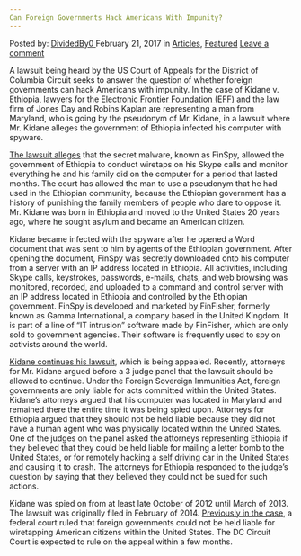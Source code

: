 ```yaml
---
Can Foreign Governments Hack Americans With Impunity?
---
```

<article class="post-listing post-18258 post type-post status-publish format-standard has-post-thumbnail hentry category-deepdot-news tag-americans tag-foreign tag-governments tag-hack tag-impunity">
    <div class="post-inner">
    <p class="post-meta">
    <span>Posted by: <a href="https://www.deepdotweb.com/author/dividedby0/" title="">DividedBy0 </a></span>
    <span>February 21, 2017</span>
    <span>in <a href="https://www.deepdotweb.com/category/articles/" rel="category tag">Articles</a>, <a href="https://www.deepdotweb.com/category/deepdot-news/" rel="category tag">Featured</a></span>
    <span><a href="https://www.deepdotweb.com/2017/02/21/can-foreign-governments-hack-americans-impunity/#respond">Leave a comment</a></span>
    </p>
    <div class="clear"></div>
    <div class="entry">
    <p>A lawsuit being heard by the US Court of Appeals for the District of Columbia Circuit seeks to answer the question of whether foreign governments can hack Americans with impunity. In the case of Kidane v. Ethiopia, lawyers for the <a href="https://www.eff.org/">Electronic Frontier Foundation (EFF)</a> and the law firm of Jones Day and Robins Kaplan are representing a man from Maryland, who is going by the pseudonym of Mr. Kidane, in a lawsuit where Mr. Kidane alleges the government of Ethiopia infected his computer with spyware.</p>
    <p><a href="https://www.eff.org/cases/kidane-v-ethiopia">The lawsuit alleges</a> that the secret malware, known as FinSpy, allowed the government of Ethiopia to conduct wiretaps on his Skype calls and monitor everything he and his family did on the computer for a period that lasted months. The court has allowed the man to use a pseudonym that he had used in the Ethiopian community, because the Ethiopian government has a history of punishing the family members of people who dare to oppose it. Mr. Kidane was born in Ethiopia and moved to the United States 20 years ago, where he sought asylum and became an American citizen.</p>
    <p>Kidane became infected with the spyware after he opened a Word document that was sent to him by agents of the Ethiopian government. After opening the document, FinSpy was secretly downloaded onto his computer from a server with an IP address located in Ethiopia. All activities, including Skype calls, keystrokes, passwords, e-mails, chats, and web browsing was monitored, recorded, and uploaded to a command and control server with an IP address located in Ethiopia and controlled by the Ethiopian government. FinSpy is developed and marketed by FinFisher, formerly known as Gamma International, a company based in the United Kingdom. It is part of a line of “IT intrusion” software made by FinFisher, which are only sold to government agencies. Their software is frequently used to spy on activists around the world.</p>
    <p><a href="https://www.eff.org/deeplinks/2017/02/can-foreign-governments-launch-malware-attacks-americans-without-consequences">Kidane continues his lawsuit</a>, which is being appealed. Recently, attorneys for Mr. Kidane argued before a 3 judge panel that the lawsuit should be allowed to continue. Under the Foreign Sovereign Immunities Act, foreign governments are only liable for acts committed within the United States. Kidane’s attorneys argued that his computer was located in Maryland and remained there the entire time it was being spied upon. Attorneys for Ethiopia argued that they should not be held liable because they did not have a human agent who was physically located within the United States. One of the judges on the panel asked the attorneys representing Ethiopia if they believed that they could be held liable for mailing a letter bomb to the United States, or for remotely hacking a self driving car in the United States and causing it to crash. The attorneys for Ethiopia responded to the judge’s question by saying that they believed they could not be sued for such actions.</p>
    <p>Kidane was spied on from at least late October of 2012 until March of 2013. The lawsuit was originally filed in February of 2014. <a href="http://abbaymedia.com/hearing-thursday-american-fights-to-continue-case-against-ethiopian-spyware/">Previously in the case</a>, a federal court ruled that foreign governments could not be held liable for wiretapping American citizens within the United States. The DC Circuit Court is expected to rule on the appeal within a few months.</p>
    </div>
    <span style="display:none"><a href="https://www.deepdotweb.com/tag/americans/" rel="tag">americans</a> <a href="https://www.deepdotweb.com/tag/foreign/" rel="tag">foreign</a> <a href="https://www.deepdotweb.com/tag/governments/" rel="tag">governments</a> <a href="https://www.deepdotweb.com/tag/hack/" rel="tag">hack</a> <a href="https://www.deepdotweb.com/tag/impunity/" rel="tag">impunity</a></span> <span style="display:none" class="updated">2017-02-21</span>
    <div style="display:none" class="vcard author" itemprop="author" itemscope itemtype="http://schema.org/Person"><strong class="fn" itemprop="name"><a href="https://www.deepdotweb.com/author/dividedby0/" title="Posts by DividedBy0" rel="author">DividedBy0</a></strong></div>
    </div>
</article>

